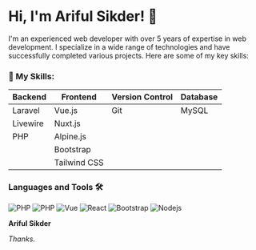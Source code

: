 # Hi, I'm Ariful Sikder! 🦄

I'm an experienced web developer with over 5 years of expertise in web development. I specialize in a wide range of technologies and have successfully completed various projects. Here are some of my key skills:

### 🔧 My Skills:
| Backend          | Frontend                     | Version Control | Database|
|------------------|------------------------------|-----------------|---------|
| Laravel          | Vue.js                       | Git             | MySQL   |
| Livewire         | Nuxt.js                      |                 |         |
| PHP              | Alpine.js                    |                 |         |
|                  | Bootstrap                    |                 |         |
|                  | Tailwind CSS                 |                 |         |

### Languages and Tools 🛠 

![PHP](https://img.shields.io/badge/Laravel-FF2D20?style=flat-square&logo=laravel&logoColor=white)
![PHP](https://img.shields.io/badge/PHP-777BB4?style=flat-square&logo=php&logoColor=white)
![Vue](https://img.shields.io/badge/Vue.js-35495E?style=flat-square&logo=vuedotjs&logoColor=4FC08D)
![React](https://img.shields.io/badge/-React-61DAFB?style=flat-square&logo=react&logoColor=ffffff)
![Bootstrap](https://img.shields.io/badge/-Bootstrap-563D7C?style=flat-square&logo=Bootstrap)
![Nodejs](https://img.shields.io/badge/-Nodejs-339933?style=flat-square&logo=Node.js&logoColor=ffffff)


**Ariful Sikder**

*Thanks.*
